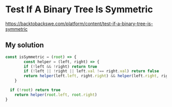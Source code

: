# Test If A Binary Tree Is Symmetric

https://backtobackswe.com/platform/content/test-if-a-binary-tree-is-symmetric

## My solution

```js
const isSymmetric = (root) => {
    	const helper = (left, right) => {
		if (!left && !right) return true
		if (!left || !right || left.val !== right.val) return false
		return helper(left.left, right.right) && helper(left.right, right.left)
	}

  if (!root) return true
	return helper(root.left, root.right)
}
```
